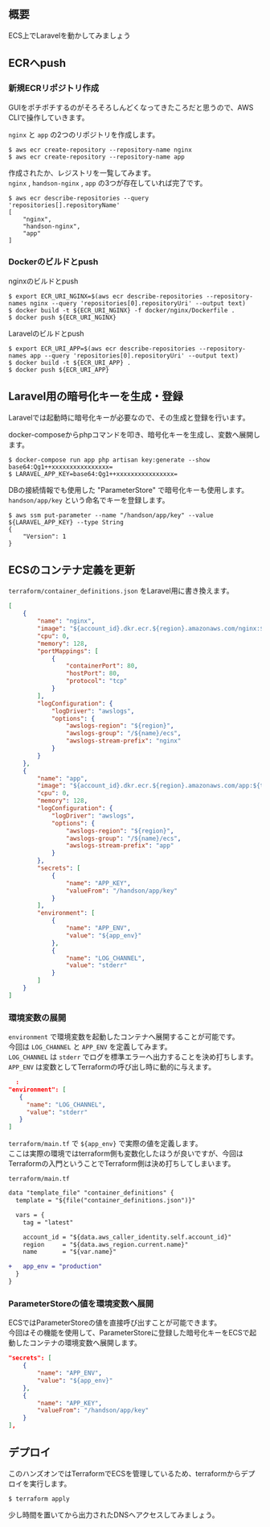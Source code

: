 ## 概要
ECS上でLaravelを動かしてみましょう

## ECRへpush

### 新規ECRリポジトリ作成
GUIをポチポチするのがそろそろしんどくなってきたころだと思うので、AWS CLIで操作していきます。

`nginx` と `app` の2つのリポジトリを作成します。

```console
$ aws ecr create-repository --repository-name nginx
$ aws ecr create-repository --repository-name app
```

作成されたか、レジストリを一覧してみます。  
`nginx` , `handson-nginx` , `app` の3つが存在していれば完了です。

```console
$ aws ecr describe-repositories --query 'repositories[].repositoryName'
[
    "nginx",
    "handson-nginx",
    "app"
]
```

### Dockerのビルドとpush

nginxのビルドとpush
```console
$ export ECR_URI_NGINX=$(aws ecr describe-repositories --repository-names nginx --query 'repositories[0].repositoryUri' --output text)
$ docker build -t ${ECR_URI_NGINX} -f docker/nginx/Dockerfile .
$ docker push ${ECR_URI_NGINX}
```

Laravelのビルドとpush
```consoel
$ export ECR_URI_APP=$(aws ecr describe-repositories --repository-names app --query 'repositories[0].repositoryUri' --output text)
$ docker build -t ${ECR_URI_APP} .
$ docker push ${ECR_URI_APP}
```

## Laravel用の暗号化キーを生成・登録
Laravelでは起動時に暗号化キーが必要なので、その生成と登録を行います。  

docker-composeからphpコマンドを叩き、暗号化キーを生成し、変数へ展開します。
```console
$ docker-compose run app php artisan key:generate --show
base64:Qg1++xxxxxxxxxxxxxxxx=
$ LARAVEL_APP_KEY=base64:Qg1++xxxxxxxxxxxxxxxx=
```

DBの接続情報でも使用した "ParameterStore" で暗号化キーも使用します。 
`handson/app/key` という命名でキーを登録します。  

```console
$ aws ssm put-parameter --name "/handson/app/key" --value ${LARAVEL_APP_KEY} --type String
{
    "Version": 1
}
```

## ECSのコンテナ定義を更新

`terraform/container_definitions.json` をLaravel用に書き換えます。  

```json
[
    {
        "name": "nginx",
        "image": "${account_id}.dkr.ecr.${region}.amazonaws.com/nginx:${tag}",
        "cpu": 0,
        "memory": 128,
        "portMappings": [
            {
                "containerPort": 80,
                "hostPort": 80,
                "protocol": "tcp"
            }
        ],
        "logConfiguration": {
            "logDriver": "awslogs",
            "options": {
                "awslogs-region": "${region}",
                "awslogs-group": "/${name}/ecs",
                "awslogs-stream-prefix": "nginx"
            }
        }
    },
    {
        "name": "app",
        "image": "${account_id}.dkr.ecr.${region}.amazonaws.com/app:${tag}",
        "cpu": 0,
        "memory": 128,
        "logConfiguration": {
            "logDriver": "awslogs",
            "options": {
                "awslogs-region": "${region}",
                "awslogs-group": "/${name}/ecs",
                "awslogs-stream-prefix": "app"
            }
        },
        "secrets": [
            {
                "name": "APP_KEY",
                "valueFrom": "/handson/app/key"
            }
        ],
        "environment": [
            {
                "name": "APP_ENV",
                "value": "${app_env}"
            },
            {
                "name": "LOG_CHANNEL",
                "value": "stderr"
            }
        ]
    }
]
```

### 環境変数の展開
`environment` で環境変数を起動したコンテナへ展開することが可能です。  
今回は `LOG_CHANNEL` と `APP_ENV` を定義してみます。  
`LOG_CHANNEL` は `stderr` でログを標準エラーへ出力することを決め打ちします。  
`APP_ENV` は変数としてTerraformの呼び出し時に動的に与えます。

```json
  :
"environment": [
   {
     "name": "LOG_CHANNEL",
     "value": "stderr"
   }
]
```

`terraform/main.tf` で `${app_env}` で実際の値を定義します。  
ここは実際の環境ではterraform側も変数化したほうが良いですが、今回はTerraformの入門ということでTerraform側は決め打ちしてしまいます。

`terraform/main.tf`
```diff
data "template_file" "container_definitions" {
  template = "${file("container_definitions.json")}"

  vars = {
    tag = "latest"

    account_id = "${data.aws_caller_identity.self.account_id}"
    region     = "${data.aws_region.current.name}"
    name       = "${var.name}"

+   app_env = "production"
  }
}
```

### ParameterStoreの値を環境変数へ展開
ECSではParameterStoreの値を直接呼び出すことが可能できます。  
今回はその機能を使用して、ParameterStoreに登録した暗号化キーをECSで起動したコンテナの環境変数へ展開します。

```json
"secrets": [
    {
        "name": "APP_ENV",
        "value": "${app_env}"
    },
    {
        "name": "APP_KEY",
        "valueFrom": "/handson/app/key"
    }
],
```

## デプロイ
このハンズオンではTerraformでECSを管理しているため、terraformからデプロイを実行します。

```console
$ terraform apply
```

少し時間を置いてから出力されたDNSへアクセスしてみましょう。
